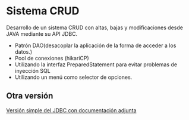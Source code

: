 # Sistema CRUD 
Desarrollo de un sistema CRUD con altas, bajas y modificaciones desde JAVA mediante su API JDBC.

* Patrón DAO(desacoplar la
aplicación de la forma de
acceder a los datos.) 
* Pool de conexiones (hikariCP)
* Utilizando la interfaz PreparedStatement para evitar problemas de inyección SQL
* Utilizando un menú como selector de opciones.

## Otra versión
[Versión simple del JDBC con documentación adjunta](https://github.com/jgarea/java-JDBC)